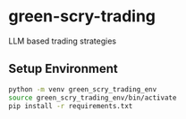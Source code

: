 # green-scry-trading
LLM based trading strategies

## Setup Environment

```bash
python -m venv green_scry_trading_env
source green_scry_trading_env/bin/activate
pip install -r requirements.txt
```

